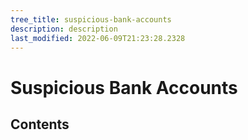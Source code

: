 ```yaml
---
tree_title: suspicious-bank-accounts
description: description
last_modified: 2022-06-09T21:23:28.2328
---
```


# Suspicious Bank Accounts

## Contents
